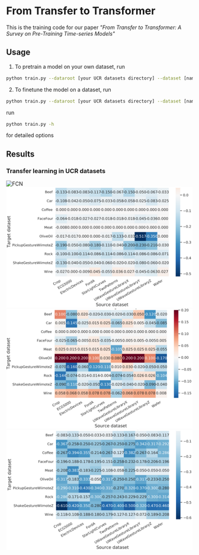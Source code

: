 # From Transfer to Transformer

This is the training code for our paper *"From Transfer to Transformer: A Survey on
Pre-Training Time-series Models"*


## Usage
1. To pretrain a model on your own dataset, run

```bash
python train.py --dataroot [your UCR datasets directory] --dataset [name of the dataset you want to pretrain on] --backbone [fcn or dilated] --mode pretrain ...
```

2. To finetune the model on a dataset, run

```bash
python train.py --dataroot [your UCR datasets directory] --dataset [name of the dataset you want to finetune on] --source_dataset [the dataset you pretrained on] --save_dir [the directory to save the pretrained weights] --mode finetune ...

```

run 
```bash 
python train.py -h
```
for detailed options

## Results
### Transfer learning in UCR datasets
![FCN](https://github.com/qianlima-lab/transfer-to-transformer-tsm/png/fcn_finetuning.png "FCN Fine-tuning accuracy")
![FCN-RNN](/png/fcn_rnn_finetuning.png "FCN-RNN fine-tuning accuracy")
![Dilated3CNN](/png/dilated3cnn_finetuning.png "Dilated-3 CNN Fine-tuning accuracy")
![Dilated3CNN](/png/dilated3cnn_rnn_finetuning.png "Dilated-3 CNN-RNN fine-tuning accuracy")

